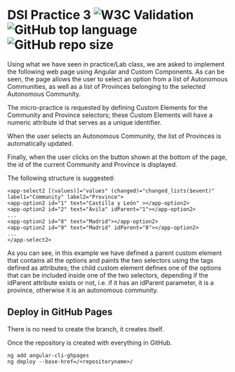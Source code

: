# DSI Practice 3 ![W3C Validation](https://img.shields.io/w3c-validation/html?preset=HTML%2C%20SVG%201.1%2C%20MathML%203.0&targetUrl=https%3A%2F%2Fxvenve.github.io%2FDSI-mpractice-3%2F) ![GitHub top language](https://img.shields.io/github/languages/top/xVenve/DSI-mpractice-3) ![GitHub repo size](https://img.shields.io/github/repo-size/xVenve/DSI-mpractice-3)

Using what we have seen in practice/Lab class, we are asked to implement the following web page using Angular and Custom Components. As can be seen, the page allows the user to select an option from a list of Autonomous Communities, as well as a list of Provinces belonging to the selected Autonomous Community.

The micro-practice is requested by defining Custom Elements for the Community and Province selectors; these Custom Elements will have a numeric attribute id that serves as a unique identifier.

When the user selects an Autonomous Community, the list of Provinces is automatically updated.

Finally, when the user clicks on the button shown at the bottom of the page, the id of the current Community and Province is displayed.

The following structure is suggested:

```Angular
<app-select2 [(values)]="values" (changed)="changed_lists($event)" label1="Community" label2="Province">
<app-option2 id="1" text="Castilla y León" ></app-option2>
<app-option2 id="2" text="Ávila" idParent="1"></app-option2>
...
<app-option2 id="8" text="Madrid"></app-option2>
<app-option2 id="9" text="Madrid" idParent="8"></app-option2>
...
</app-select2>
```

As you can see, in this example we have defined a parent custom element that contains all the options and paints the two selectors using the tags defined as attributes; the child custom element defines one of the options that can be included inside one of the two selectors, depending if the idParent attribute exists or not, i.e. if it has an idParent parameter, it is a province, otherwise it is an autonomous community.

## Deploy in GitHub Pages

There is no need to create the branch, it creates itself.

Once the repository is created with everything in GitHub.

```terminal
ng add angular-cli-ghpages
ng deploy --base-href=/<repositoryname>/
```
